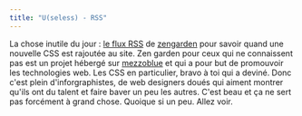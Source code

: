 ```yaml
---
title: "U(seless) - RSS"
---
```


La chose inutile du jour : [le flux
RSS](http://www.csszengarden.com/zengarden.xml) de
[zengarden](http://www.csszengarden.com) pour savoir quand une nouvelle CSS
est rajoutée au site. Zen garden pour ceux qui ne connaissent pas est un
projet hébergé sur [mezzoblue](http://www.mezzoblue.com) et qui a pour but de
promouvoir les technologies web. Les CSS en particulier, bravo à toi qui a
deviné. Donc c'est plein d'inforgraphistes, de web designers doués qui aiment
montrer qu'ils ont du talent et faire baver un peu les autres. C'est beau et
ça ne sert pas forcément à grand chose. Quoique si un peu. Allez voir.

